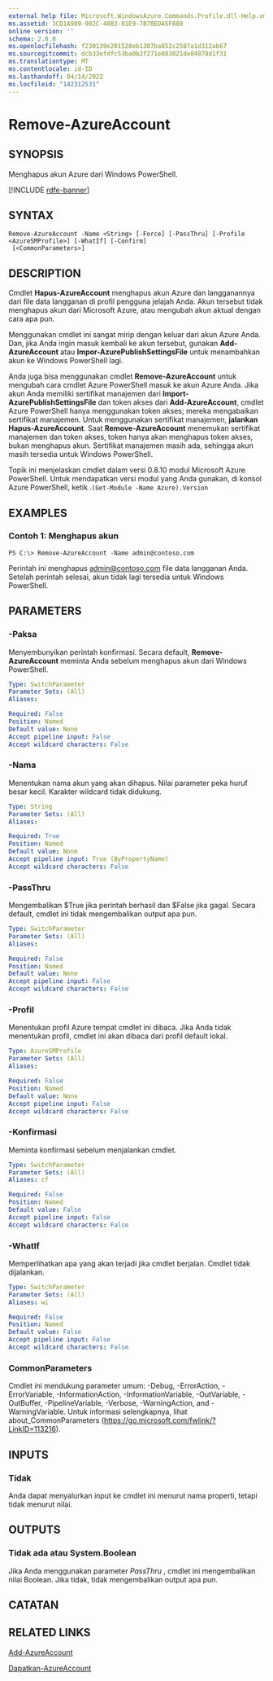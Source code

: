 ```yaml
---
external help file: Microsoft.WindowsAzure.Commands.Profile.dll-Help.xml
ms.assetid: 3CD1A989-902C-48B3-81E9-7B78EDA5F880
online version: ''
schema: 2.0.0
ms.openlocfilehash: f230139e201528eb1307ba852c2587a1d312ab67
ms.sourcegitcommit: dcb33efdfc53ba0b2f271e883021de84878d1f31
ms.translationtype: MT
ms.contentlocale: id-ID
ms.lasthandoff: 04/14/2022
ms.locfileid: "142312531"
---
```

# Remove-AzureAccount

## SYNOPSIS
Menghapus akun Azure dari Windows PowerShell.

[!INCLUDE [rdfe-banner](../../includes/rdfe-banner.md)]

## SYNTAX

```
Remove-AzureAccount -Name <String> [-Force] [-PassThru] [-Profile <AzureSMProfile>] [-WhatIf] [-Confirm]
 [<CommonParameters>]
```

## DESCRIPTION
Cmdlet **Hapus-AzureAccount** menghapus akun Azure dan langganannya dari file data langganan di profil pengguna jelajah Anda.
Akun tersebut tidak menghapus akun dari Microsoft Azure, atau mengubah akun aktual dengan cara apa pun.

Menggunakan cmdlet ini sangat mirip dengan keluar dari akun Azure Anda.
Dan, jika Anda ingin masuk kembali ke akun tersebut, gunakan **Add-AzureAccount** atau **Impor-AzurePublishSettingsFile** untuk menambahkan akun ke Windows PowerShell lagi.

Anda juga bisa menggunakan cmdlet **Remove-AzureAccount** untuk mengubah cara cmdlet Azure PowerShell masuk ke akun Azure Anda.
Jika akun Anda memiliki sertifikat manajemen dari **Import-AzurePublishSettingsFile** dan token akses dari **Add-AzureAccount**, cmdlet Azure PowerShell hanya menggunakan token akses; mereka mengabaikan sertifikat manajemen.
Untuk menggunakan sertifikat manajemen, **jalankan Hapus-AzureAccount**.
Saat **Remove-AzureAccount** menemukan sertifikat manajemen dan token akses, token hanya akan menghapus token akses, bukan menghapus akun.
Sertifikat manajemen masih ada, sehingga akun masih tersedia untuk Windows PowerShell.

Topik ini menjelaskan cmdlet dalam versi 0.8.10 modul Microsoft Azure PowerShell.
Untuk mendapatkan versi modul yang Anda gunakan, di konsol Azure PowerShell, ketik .`(Get-Module -Name Azure).Version`

## EXAMPLES

### Contoh 1: Menghapus akun
```
PS C:\> Remove-AzureAccount -Name admin@contoso.com
```

Perintah ini menghapus admin@contoso.com file data langganan Anda.
Setelah perintah selesai, akun tidak lagi tersedia untuk Windows PowerShell.

## PARAMETERS

### -Paksa
Menyembunyikan perintah konfirmasi.
Secara default, **Remove-AzureAccount** meminta Anda sebelum menghapus akun dari Windows PowerShell.

```yaml
Type: SwitchParameter
Parameter Sets: (All)
Aliases: 

Required: False
Position: Named
Default value: None
Accept pipeline input: False
Accept wildcard characters: False
```

### -Nama
Menentukan nama akun yang akan dihapus.
Nilai parameter peka huruf besar kecil.
Karakter wildcard tidak didukung.

```yaml
Type: String
Parameter Sets: (All)
Aliases: 

Required: True
Position: Named
Default value: None
Accept pipeline input: True (ByPropertyName)
Accept wildcard characters: False
```

### -PassThru
Mengembalikan $True jika perintah berhasil dan $False jika gagal.
Secara default, cmdlet ini tidak mengembalikan output apa pun.

```yaml
Type: SwitchParameter
Parameter Sets: (All)
Aliases: 

Required: False
Position: Named
Default value: None
Accept pipeline input: False
Accept wildcard characters: False
```

### -Profil
Menentukan profil Azure tempat cmdlet ini dibaca. Jika Anda tidak menentukan profil, cmdlet ini akan dibaca dari profil default lokal.

```yaml
Type: AzureSMProfile
Parameter Sets: (All)
Aliases: 

Required: False
Position: Named
Default value: None
Accept pipeline input: False
Accept wildcard characters: False
```

### -Konfirmasi
Meminta konfirmasi sebelum menjalankan cmdlet.

```yaml
Type: SwitchParameter
Parameter Sets: (All)
Aliases: cf

Required: False
Position: Named
Default value: False
Accept pipeline input: False
Accept wildcard characters: False
```

### -WhatIf
Memperlihatkan apa yang akan terjadi jika cmdlet berjalan.
Cmdlet tidak dijalankan.

```yaml
Type: SwitchParameter
Parameter Sets: (All)
Aliases: wi

Required: False
Position: Named
Default value: False
Accept pipeline input: False
Accept wildcard characters: False
```

### CommonParameters
Cmdlet ini mendukung parameter umum: -Debug, -ErrorAction, -ErrorVariable, -InformationAction, -InformationVariable, -OutVariable, -OutBuffer, -PipelineVariable, -Verbose, -WarningAction, and -WarningVariable. Untuk informasi selengkapnya, lihat about_CommonParameters (https://go.microsoft.com/fwlink/?LinkID=113216).

## INPUTS

### Tidak
Anda dapat menyalurkan input ke cmdlet ini menurut nama properti, tetapi tidak menurut nilai.

## OUTPUTS

### Tidak ada atau System.Boolean
Jika Anda menggunakan parameter *PassThru* , cmdlet ini mengembalikan nilai Boolean.
Jika tidak, tidak mengembalikan output apa pun.

## CATATAN

## RELATED LINKS

[Add-AzureAccount](./Add-AzureAccount.md)

[Dapatkan-AzureAccount](./Get-AzureAccount.md)


